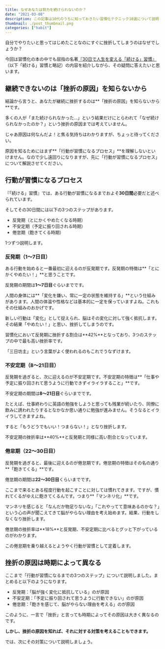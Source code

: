 ```yaml
---
title: なぜあなたは努力を続けられないのか？
date: "2021-03-08"
description: この記事は10代のうちに知っておきたい習慣化テクニック10選について説明しています。
thumbnail: ./post_thumbnail.png
categories: ["habit"]
---
```


自分でやりたいと思ってはじめたことなのにすぐに挫折してしまうのはなぜでしょうか？

今回は習慣化の本の中でも屈指の名著[『30日で人生を変える「続ける」習慣』](https://www.amazon.co.jp/dp/B014D0E0HQ/ref=dp-kindle-redirect?_encoding=UTF8&btkr=1)（以下「続ける」習慣と略記）の内容を紹介しながら、その疑問に答えたいと思います。

## 継続できないのは「挫折の原因」を知らないから

結論から言うと、あなたが継続に挫折するのは**「挫折の原因」を知らないから**です。

多くの人が「また続けられなかった...」という結果だけにとらわれて「なぜ続けられなかったのか？」という挫折の原因までは考えていません。

じゃあ原因は何なんだよ！と焦る気持ちはわかりますが、ちょっと待ってください。

原因を知るためにはまず**「行動が習慣になるプロセス」**を理解しないといけません。なので少し遠回りになりますが、先に「行動が習慣になるプロセス」について解説させてください。

## 行動が習慣になるプロセス

『「続ける」習慣』では、ある行動が習慣になるまでおよそ**30日間**必要だと述べられています。

そしてその30日間には以下の3つのステップがあります。

- 反発期（とにかくやめたくなる時期）
- 不安定期（予定に振り回される時期）
- 倦怠期（飽きてくる時期）

1つずつ説明します。

### 反発期（1〜7日目）

ある行動を始めると一番最初に迎えるのが反発期です。反発期の特徴は**「とにかくやめたい！」**と思うことです。

反発期の期間は**1〜7日目**ぐらいまでです。

人間の身体には**「変化を嫌い、常に一定の状態を維持する」**という仕組みがあります。人間の体温や性格などは基本的に一定を保っていますよね。これもその仕組みのおかげです。

新しい行動は「変化」として捉えられ、脳はその変化に対して強く抵抗します。その結果「やめたい！」と思い、挫折してしまうのです。

習慣化において反発期に挫折する割合は**42%**となっており、3つのステップの中で最も高い挫折率です。

「三日坊主」という言葉がよく使われるのもこれでうなずけます。

### 不安定期（8〜21日目）

反発期を過ぎると、次に迎えるのが不安定期です。不安定期の特徴は**「仕事や予定に振り回されて思うように行動できずイライラすること」**です。

不安定期の期間は**8〜21日目**ぐらいまでです。

たとえば、仕事終わりに英語の勉強をしようと思っても残業が続いたり、同僚に飲みに誘われたりするとなかなか思い通りに勉強が進みません。そうなるとイライラしてきますよね。

すると「もうどうでもいい！つまらない！」となり挫折します。

不安定期の挫折率は**40%**と反発期と同様に高い割合となっています。

### 倦怠期（22〜30日目）

反発期を過ぎると、最後に迎えるのが倦怠期です。倦怠期の特徴はその名の通り**「飽きてくる」**です。

倦怠期の期間は**22〜30日目**くらいまでです。

ここまで来るとある程度行動を起こすことに対しては慣れてきます。ですが、慣れてくるがゆえに飽きてくるんです。つまり**「マンネリ化」**です。

マンネリを感じると「なんだか物足りないな」「これやってて意味あるのかな？」という心の声が聞こえてきて脳がやらない理由を考え始めます。結果、行動をしなくなり挫折します。

倦怠期の挫折率は**18%**と反発期、不安定期に比べるとグッと下がっているのがわかります。

この倦怠期を乗り越えるとようやく行動が習慣として定着します。

## 挫折の原因は時期によって異なる

ここまで「行動が習慣になるまでの3つのステップ」について説明しました。まとめると以下のようになります。

- 反発期：「脳が強く変化に抵抗している」のが原因
- 不安定期：「予定に振り回されて思うように行動できない」のが原因
- 倦怠期：「飽きを感じて、脳がやらない理由を考える」のが原因

このように、一言で「挫折」と言っても時期によってその原因は大きく異なるのです。

**しかし、挫折の原因を知れば、それに対する対策を考えることもできます。**

では、次にその対策について説明しましょう。

